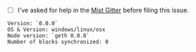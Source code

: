 - [ ] I've asked for help in the [Mist Gitter](http://gitter.im/ethersocial/esnwallet) before filing this issue.


<!-- Please fill in these information below: -->
```
Version: `0.0.0`
OS & Version: windows/linux/osx
Node version: `geth 0.0.0` 
Number of blocks synchronized: 0
```

<!--

Check the already existing issues to keep duplicates at a minimum.


You'll find possible solutions for these common issues below on Mist Wiki: https://github.com/ethersocial/esnwallet/wiki.

- ESN is not shown in the wallet
- I send ESN to the wallet contract but it doesn't show up
- Mist is synchronized but is stuck during the last part
- "Your computers time is out of sync!" error
- Unable to find peers
- My transaction is not confirmed
- Account can't be unlocked
- Unable to import pre-sale wallet
- Bind address already in use


When creating this issue, if possible add the following to your report:
- Screenshots
- Check the console, of Mist (`CTRL/CMD + ALT + i`) and take a screenshot
- Log files
  - go to `menu -> accounts -> backup -> application data`
  - zip and upload `node.log` and all other `node.log.X` files

 -->
